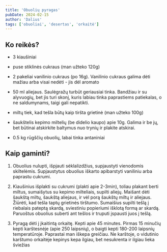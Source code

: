 ```yaml
---
title: 'Obuolių pyragas'
pubDate: 2024-02-15
author: 'Dalius'
tags: ['obuoliai', 'desertas', 'orkaitė']
---
```


## Ko reikės?

- 3 kiaušiniai

- puse stiklinės cukraus (man užteko 120g)

- 2 pakeliai vanilinio cukraus (po 16g). Vanilinio cukraus galima
  dėti mažiau arba visai nedėti - jis dėl aromato

- 50 ml aliejaus. Saulėgražų turbūt geriausiai tinka. Bandžiau ir
  su alyvuogių, bet jis turi skonį, kuris labiau tinka paprastiems
  patiekalas, o ne saldumynams, taigi gali nepatikti.

- miltų tiek, kad tešla būtų kaip tiršta grietinė (man užteko
  100g)

- šaukštelis kepimo miltelių (be didelio kaupo) apie 10g. Galima
  ir be jų, bet būtinai atskirkite baltymus nuo trynių ir plakite
  atskirai.

- 0.5 kg rūgščių obuolių, labai tinka antaniniai

## Kaip gaminti?

1. Obuolius nulupti, išpjauti sėklalizdžius, supjaustyti vienodomis
   skiltelėmis. Supjaustytus obuolius iškarto apibarstyti vaniliniu arba
   paprastu cukrumi.

1. Kiaušinius išplakti su cukrumi (plakti apie 2-3min), toliau plakant berti
   miltus, sumaišytus su kepimo milteliais, supilti aliejų. Maišant dėti
   šaukštą miltų, šaukštą aliejaus, ir vėl porą šaukštų miltų ir aliejaus.
   Žiūrėti, kad tešla taptų grietinės tirštumo. Sumaišius supilti tešlą į
   riebalais pateptą skardą, sviestiniu popieriumi išklotą formą ar skardą.
   Paruoštus obuolius suberti ant tešlos ir truputi įspausti juos į tešlą.

1. Pyragą dėti į įkaitintą orkaitę. Kepti apie 45 minutes. Pirmas 15 minučių
   kepti karštesnėje (apie 250 laipsnių), o baigti kepti 180-200 laipsnių
   temperatūroje. Paprastai man iškepa greičiau. Ne karštoje, o vidutinio
   karštumo orkaitėje kepinys kepa ilgiau, bet nesukrenta ir ilgiau lieka
   šviežias
